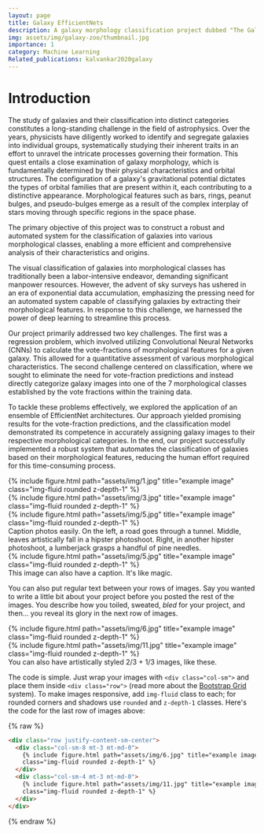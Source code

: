 ```yaml
---
layout: page
title: Galaxy EfficientNets
description: A galaxy morphology classification project dubbed "The Galaxy Zoo 2"
img: assets/img/galaxy-zoo/thumbnail.jpg
importance: 1
category: Machine Learning
Related_publications: kalvankar2020galaxy
---
```


# Introduction

The study of galaxies and their classification into distinct categories constitutes a long-standing challenge in the field of astrophysics. Over the years, physicists have diligently worked to identify and segregate galaxies into individual groups, systematically studying their inherent traits in an effort to unravel the intricate processes governing their formation. This quest entails a close examination of galaxy morphology, which is fundamentally determined by their physical characteristics and orbital structures. The configuration of a galaxy's gravitational potential dictates the types of orbital families that are present within it, each contributing to a distinctive appearance. Morphological features such as bars, rings, peanut bulges, and pseudo-bulges emerge as a result of the complex interplay of stars moving through specific regions in the space phase.

The primary objective of this project was to construct a robust and automated system for the classification of galaxies into various morphological classes, enabling a more efficient and comprehensive analysis of their characteristics and origins.

The visual classification of galaxies into morphological classes has traditionally been a labor-intensive endeavor, demanding significant manpower resources. However, the advent of sky surveys has ushered in an era of exponential data accumulation, emphasizing the pressing need for an automated system capable of classifying galaxies by extracting their morphological features. In response to this challenge, we harnessed the power of deep learning to streamline this process.

Our project primarily addressed two key challenges. The first was a regression problem, which involved utilizing Convolutional Neural Networks (CNNs) to calculate the vote-fractions of morphological features for a given galaxy. This allowed for a quantitative assessment of various morphological characteristics. The second challenge centered on classification, where we sought to eliminate the need for vote-fraction predictions and instead directly categorize galaxy images into one of the 7 morphological classes established by the vote fractions within the training data.

To tackle these problems effectively, we explored the application of an ensemble of EfficientNet architectures. Our approach yielded promising results for the vote-fraction predictions, and the classification model demonstrated its competence in accurately assigning galaxy images to their respective morphological categories. In the end, our project successfully implemented a robust system that automates the classification of galaxies based on their morphological features, reducing the human effort required for this time-consuming process.

<div class="row">
    <div class="col-sm mt-3 mt-md-0">
        {% include figure.html path="assets/img/1.jpg" title="example image" class="img-fluid rounded z-depth-1" %}
    </div>
    <div class="col-sm mt-3 mt-md-0">
        {% include figure.html path="assets/img/3.jpg" title="example image" class="img-fluid rounded z-depth-1" %}
    </div>
    <div class="col-sm mt-3 mt-md-0">
        {% include figure.html path="assets/img/5.jpg" title="example image" class="img-fluid rounded z-depth-1" %}
    </div>
</div>
<div class="caption">
    Caption photos easily. On the left, a road goes through a tunnel. Middle, leaves artistically fall in a hipster photoshoot. Right, in another hipster photoshoot, a lumberjack grasps a handful of pine needles.
</div>
<div class="row">
    <div class="col-sm mt-3 mt-md-0">
        {% include figure.html path="assets/img/5.jpg" title="example image" class="img-fluid rounded z-depth-1" %}
    </div>
</div>
<div class="caption">
    This image can also have a caption. It's like magic.
</div>

You can also put regular text between your rows of images.
Say you wanted to write a little bit about your project before you posted the rest of the images.
You describe how you toiled, sweated, _bled_ for your project, and then... you reveal its glory in the next row of images.

<div class="row justify-content-sm-center">
    <div class="col-sm-8 mt-3 mt-md-0">
        {% include figure.html path="assets/img/6.jpg" title="example image" class="img-fluid rounded z-depth-1" %}
    </div>
    <div class="col-sm-4 mt-3 mt-md-0">
        {% include figure.html path="assets/img/11.jpg" title="example image" class="img-fluid rounded z-depth-1" %}
    </div>
</div>
<div class="caption">
    You can also have artistically styled 2/3 + 1/3 images, like these.
</div>

The code is simple.
Just wrap your images with `<div class="col-sm">` and place them inside `<div class="row">` (read more about the <a href="https://getbootstrap.com/docs/4.4/layout/grid/">Bootstrap Grid</a> system).
To make images responsive, add `img-fluid` class to each; for rounded corners and shadows use `rounded` and `z-depth-1` classes.
Here's the code for the last row of images above:

{% raw %}

```html
<div class="row justify-content-sm-center">
  <div class="col-sm-8 mt-3 mt-md-0">
    {% include figure.html path="assets/img/6.jpg" title="example image"
    class="img-fluid rounded z-depth-1" %}
  </div>
  <div class="col-sm-4 mt-3 mt-md-0">
    {% include figure.html path="assets/img/11.jpg" title="example image"
    class="img-fluid rounded z-depth-1" %}
  </div>
</div>
```

{% endraw %}
